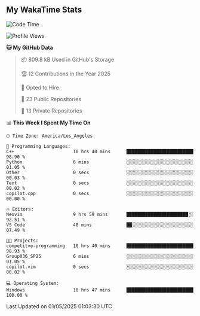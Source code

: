 ## My WakaTime Stats
<!--START_SECTION:waka-->
![Code Time](http://img.shields.io/badge/Code%20Time-237%20hrs%2047%20mins-blue)

![Profile Views](http://img.shields.io/badge/Profile%20Views-0-blue)

**🐱 My GitHub Data** 

> 📦 809.8 kB Used in GitHub's Storage 
 > 
> 🏆 12 Contributions in the Year 2025
 > 
> 💼 Opted to Hire
 > 
> 📜 23 Public Repositories 
 > 
> 🔑 13 Private Repositories 
 > 
📊 **This Week I Spent My Time On** 

```text
🕑︎ Time Zone: America/Los_Angeles

💬 Programming Languages: 
C++                      10 hrs 40 mins      █████████████████████████   98.90 % 
Python                   6 mins              ░░░░░░░░░░░░░░░░░░░░░░░░░   01.05 % 
Other                    0 secs              ░░░░░░░░░░░░░░░░░░░░░░░░░   00.03 % 
Text                     0 secs              ░░░░░░░░░░░░░░░░░░░░░░░░░   00.02 % 
copilot.cpp              0 secs              ░░░░░░░░░░░░░░░░░░░░░░░░░   00.00 % 

🔥 Editors: 
Neovim                   9 hrs 59 mins       ███████████████████████░░   92.51 % 
VS Code                  48 mins             ██░░░░░░░░░░░░░░░░░░░░░░░   07.49 % 

🐱‍💻 Projects: 
competitve-programming   10 hrs 40 mins      █████████████████████████   98.93 % 
Group036_SP25            6 mins              ░░░░░░░░░░░░░░░░░░░░░░░░░   01.05 % 
copilot.vim              0 secs              ░░░░░░░░░░░░░░░░░░░░░░░░░   00.02 % 

💻 Operating System: 
Windows                  10 hrs 47 mins      █████████████████████████   100.00 % 
```


 Last Updated on 01/05/2025 01:03:30 UTC
<!--END_SECTION:waka-->
